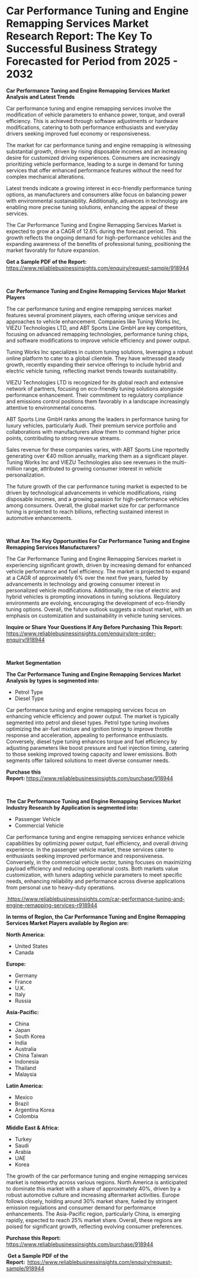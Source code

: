 <p><h1>Car Performance Tuning and Engine Remapping Services Market Research Report: The Key To Successful Business Strategy Forecasted for Period from 2025 - 2032</h1></p><p><strong>Car Performance Tuning and Engine Remapping Services Market Analysis and Latest Trends</strong></p>
<p><p>Car performance tuning and engine remapping services involve the modification of vehicle parameters to enhance power, torque, and overall efficiency. This is achieved through software adjustments or hardware modifications, catering to both performance enthusiasts and everyday drivers seeking improved fuel economy or responsiveness.</p><p>The market for car performance tuning and engine remapping is witnessing substantial growth, driven by rising disposable incomes and an increasing desire for customized driving experiences. Consumers are increasingly prioritizing vehicle performance, leading to a surge in demand for tuning services that offer enhanced performance features without the need for complex mechanical alterations.</p><p>Latest trends indicate a growing interest in eco-friendly performance tuning options, as manufacturers and consumers alike focus on balancing power with environmental sustainability. Additionally, advances in technology are enabling more precise tuning solutions, enhancing the appeal of these services.</p><p>The Car Performance Tuning and Engine Remapping Services Market is expected to grow at a CAGR of 12.6% during the forecast period. This growth reflects the ongoing demand for high-performance vehicles and the expanding awareness of the benefits of professional tuning, positioning the market favorably for future expansion.</p></p>
<p><strong>Get a Sample PDF of the Report:&nbsp;</strong> <a href="https://www.reliablebusinessinsights.com/enquiry/request-sample/918944?utm_campaign=3445&utm_medium=2&utm_source=Github&utm_content=ia&utm_term=18042025&utm_id=car-performance-tuning-and-engine-remapping-services">https://www.reliablebusinessinsights.com/enquiry/request-sample/918944</a></p>
<p>&nbsp;</p>
<p><strong>Car Performance Tuning and Engine Remapping Services Major Market Players</strong></p>
<p><p>The car performance tuning and engine remapping services market features several prominent players, each offering unique services and approaches to vehicle enhancement. Companies like Tuning Works Inc, VIEZU Technologies LTD, and ABT Sports Line GmbH are key competitors, focusing on advanced remapping technologies, performance tuning chips, and software modifications to improve vehicle efficiency and power output.</p><p>Tuning Works Inc specializes in custom tuning solutions, leveraging a robust online platform to cater to a global clientele. They have witnessed steady growth, recently expanding their service offerings to include hybrid and electric vehicle tuning, reflecting market trends towards sustainability. </p><p>VIEZU Technologies LTD is recognized for its global reach and extensive network of partners, focusing on eco-friendly tuning solutions alongside performance enhancement. Their commitment to regulatory compliance and emissions control positions them favorably in a landscape increasingly attentive to environmental concerns.</p><p>ABT Sports Line GmbH ranks among the leaders in performance tuning for luxury vehicles, particularly Audi. Their premium service portfolio and collaborations with manufacturers allow them to command higher price points, contributing to strong revenue streams. </p><p>Sales revenue for these companies varies, with ABT Sports Line reportedly generating over €40 million annually, marking them as a significant player. Tuning Works Inc and VIEZU Technologies also see revenues in the multi-million range, attributed to growing consumer interest in vehicle personalization.</p><p>The future growth of the car performance tuning market is expected to be driven by technological advancements in vehicle modifications, rising disposable incomes, and a growing passion for high-performance vehicles among consumers. Overall, the global market size for car performance tuning is projected to reach billions, reflecting sustained interest in automotive enhancements.</p></p>
<p>&nbsp;</p>
<p><strong>What Are The Key Opportunities For Car Performance Tuning and Engine Remapping Services Manufacturers?</strong></p>
<p><p>The Car Performance Tuning and Engine Remapping Services market is experiencing significant growth, driven by increasing demand for enhanced vehicle performance and fuel efficiency. The market is projected to expand at a CAGR of approximately 6% over the next five years, fueled by advancements in technology and growing consumer interest in personalized vehicle modifications. Additionally, the rise of electric and hybrid vehicles is prompting innovations in tuning solutions. Regulatory environments are evolving, encouraging the development of eco-friendly tuning options. Overall, the future outlook suggests a robust market, with an emphasis on customization and sustainability in vehicle tuning services.</p></p>
<p><strong>Inquire or Share Your Questions If Any Before Purchasing This Report:</strong> <a href="https://www.reliablebusinessinsights.com/enquiry/pre-order-enquiry/918944?utm_campaign=3445&utm_medium=2&utm_source=Github&utm_content=ia&utm_term=18042025&utm_id=car-performance-tuning-and-engine-remapping-services">https://www.reliablebusinessinsights.com/enquiry/pre-order-enquiry/918944</a></p>
<p>&nbsp;</p>
<p><strong>Market Segmentation</strong></p>
<p><strong>The Car Performance Tuning and Engine Remapping Services Market Analysis by types is segmented into:</strong></p>
<p><ul><li>Petrol Type</li><li>Diesel Type</li></ul></p>
<p><p>Car performance tuning and engine remapping services focus on enhancing vehicle efficiency and power output. The market is typically segmented into petrol and diesel types. Petrol type tuning involves optimizing the air-fuel mixture and ignition timing to improve throttle response and acceleration, appealing to performance enthusiasts. Conversely, diesel type tuning enhances torque and fuel efficiency by adjusting parameters like boost pressure and fuel injection timing, catering to those seeking improved towing capacity and lower emissions. Both segments offer tailored solutions to meet diverse consumer needs.</p></p>
<p><strong>Purchase this Report:&nbsp;</strong><a href="https://www.reliablebusinessinsights.com/purchase/918944?utm_campaign=3445&utm_medium=2&utm_source=Github&utm_content=ia&utm_term=18042025&utm_id=car-performance-tuning-and-engine-remapping-services">https://www.reliablebusinessinsights.com/purchase/918944</a></p>
<p>&nbsp;</p>
<p><strong>The Car Performance Tuning and Engine Remapping Services Market Industry Research by Application is segmented into:</strong></p>
<p><ul><li>Passenger Vehicle</li><li>Commercial Vehicle</li></ul></p>
<p><p>Car performance tuning and engine remapping services enhance vehicle capabilities by optimizing power output, fuel efficiency, and overall driving experience. In the passenger vehicle market, these services cater to enthusiasts seeking improved performance and responsiveness. Conversely, in the commercial vehicle sector, tuning focuses on maximizing payload efficiency and reducing operational costs. Both markets value customization, with tuners adapting vehicle parameters to meet specific needs, enhancing reliability and performance across diverse applications from personal use to heavy-duty operations.</p></p>
<p><a href="https://www.reliablebusinessinsights.com/car-performance-tuning-and-engine-remapping-services-r918944?utm_campaign=3445&utm_medium=2&utm_source=Github&utm_content=ia&utm_term=18042025&utm_id=car-performance-tuning-and-engine-remapping-services">&nbsp;https://www.reliablebusinessinsights.com/car-performance-tuning-and-engine-remapping-services-r918944</a></p>
<p><strong>In terms of Region, the Car Performance Tuning and Engine Remapping Services Market Players available by Region are:</strong></p>
<p>
    <p> <strong> North America: </strong>
        <ul>
            <li>United States</li>
            <li>Canada</li>
        </ul>
        </p> 
    <p> <strong> Europe: </strong>
        <ul>
            <li>Germany</li>
            <li>France</li>
            <li>U.K.</li>
            <li>Italy</li>
            <li>Russia</li>
        </ul>
        </p> 
    <p> <strong> Asia-Pacific: </strong>
        <ul>
            <li>China</li>
            <li>Japan</li>
            <li>South Korea</li>
            <li>India</li>
            <li>Australia</li>
            <li>China Taiwan</li>
            <li>Indonesia</li>
            <li>Thailand</li>
            <li>Malaysia</li>
        </ul>
        </p> 
    <p> <strong> Latin America: </strong>
        <ul>
            <li>Mexico</li>
            <li>Brazil</li>
            <li>Argentina Korea</li>
            <li>Colombia</li>
        </ul>
        </p> 
    <p> <strong> Middle East & Africa: </strong>
        <ul>
            <li>Turkey</li>
            <li>Saudi</li>
            <li>Arabia</li>
            <li>UAE</li>
            <li>Korea</li>
        </ul>
    </p>
    </p>
<p><p>The growth of the car performance tuning and engine remapping services market is noteworthy across various regions. North America is anticipated to dominate this market with a share of approximately 40%, driven by a robust automotive culture and increasing aftermarket activities. Europe follows closely, holding around 30% market share, fueled by stringent emission regulations and consumer demand for performance enhancements. The Asia-Pacific region, particularly China, is emerging rapidly, expected to reach 25% market share. Overall, these regions are poised for significant growth, reflecting evolving consumer preferences.</p></p>
<p><strong>Purchase this Report: </strong><a href="https://www.reliablebusinessinsights.com/purchase/918944?utm_campaign=3445&utm_medium=2&utm_source=Github&utm_content=ia&utm_term=18042025&utm_id=car-performance-tuning-and-engine-remapping-services">https://www.reliablebusinessinsights.com/purchase/918944</a></p>
<p>&nbsp;<strong>Get a Sample PDF of the Report:&nbsp;&nbsp;</strong><a href="https://www.reliablebusinessinsights.com/enquiry/request-sample/918944?utm_campaign=3445&utm_medium=2&utm_source=Github&utm_content=ia&utm_term=18042025&utm_id=car-performance-tuning-and-engine-remapping-services">https://www.reliablebusinessinsights.com/enquiry/request-sample/918944</a></p>
<p><strong></strong></p>
<p><p></p><p></p><p></p></p>